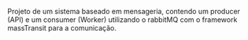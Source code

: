 Projeto de um sistema baseado em mensageria, contendo um producer (API) e um consumer (Worker) utilizando o rabbitMQ com o framework massTransit para a comunicação.

